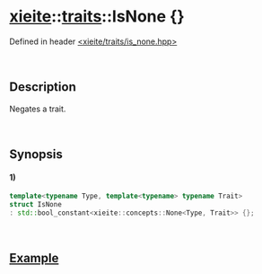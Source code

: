 # [xieite](../../xieite.md)\:\:[traits](../../traits.md)\:\:IsNone \{\}
Defined in header [<xieite/traits/is_none.hpp>](../../../include/xieite/traits/is_none.hpp)

&nbsp;

## Description
Negates a trait.

&nbsp;

## Synopsis
#### 1)
```cpp
template<typename Type, template<typename> typename Trait>
struct IsNone
: std::bool_constant<xieite::concepts::None<Type, Trait>> {};
```

&nbsp;

## [Example](../concepts/none.md#Example)
